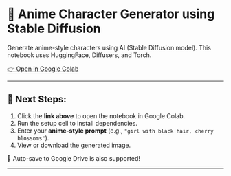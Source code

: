 # 🎨 Anime Character Generator using Stable Diffusion

Generate anime-style characters using AI (Stable Diffusion model). This notebook uses HuggingFace, Diffusers, and Torch.

[👉 Open in Google Colab](https://colab.research.google.com/github/shinchan012345/anime-ai-generator/blob/main/anime_generator%20(1).ipynb)

---

## 🚀 Next Steps:
1. Click the **link above** to open the notebook in Google Colab.
2. Run the setup cell to install dependencies.
3. Enter your **anime-style prompt** (e.g., `"girl with black hair, cherry blossoms"`).
4. View or download the generated image.

💾 Auto-save to Google Drive is also supported!

---
